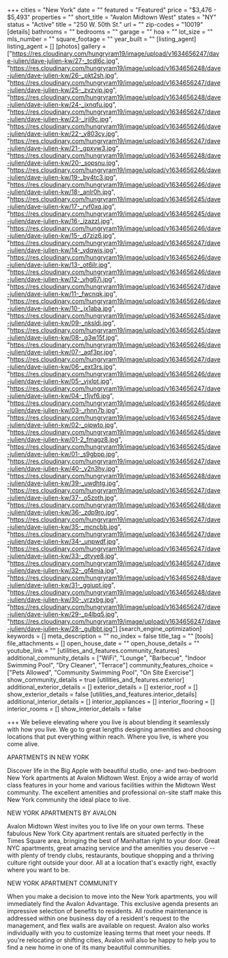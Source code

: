 +++
cities = "New York"
date = ""
featured = "Featured"
price = "$3,476 - $5,493"
properties = ""
short_title = "Avalon Midtown West"
states = "NY"
status = "Active"
title = "250 W. 50th St."
url = ""
zip-codes = "10019"
[details]
bathrooms = ""
bedrooms = ""
garage = ""
hoa = ""
lot_size = ""
mls_number = ""
square_footage = ""
year_built = ""
[listing_agent]
listing_agent = []
[photos]
gallery = ["https://res.cloudinary.com/hungryram19/image/upload/v1634656247/dave-julien/dave-julien-kw/27-_tcdl6c.jpg", "https://res.cloudinary.com/hungryram19/image/upload/v1634656248/dave-julien/dave-julien-kw/26-_pkt2sh.jpg", "https://res.cloudinary.com/hungryram19/image/upload/v1634656247/dave-julien/dave-julien-kw/25-_zvzvip.jpg", "https://res.cloudinary.com/hungryram19/image/upload/v1634656248/dave-julien/dave-julien-kw/24-_ixnqfu.jpg", "https://res.cloudinary.com/hungryram19/image/upload/v1634656247/dave-julien/dave-julien-kw/23-_irji9c.jpg", "https://res.cloudinary.com/hungryram19/image/upload/v1634656246/dave-julien/dave-julien-kw/22-_y803cy.jpg", "https://res.cloudinary.com/hungryram19/image/upload/v1634656247/dave-julien/dave-julien-kw/21-_gpxvw3.jpg", "https://res.cloudinary.com/hungryram19/image/upload/v1634656248/dave-julien/dave-julien-kw/20-_sopsnu.jpg", "https://res.cloudinary.com/hungryram19/image/upload/v1634656246/dave-julien/dave-julien-kw/19-_by4tc3.jpg", "https://res.cloudinary.com/hungryram19/image/upload/v1634656246/dave-julien/dave-julien-kw/18-_anlr0h.jpg", "https://res.cloudinary.com/hungryram19/image/upload/v1634656245/dave-julien/dave-julien-kw/17-_ryf0xq.jpg", "https://res.cloudinary.com/hungryram19/image/upload/v1634656245/dave-julien/dave-julien-kw/16-_izazzl.jpg", "https://res.cloudinary.com/hungryram19/image/upload/v1634656246/dave-julien/dave-julien-kw/15-_d7ziz6.jpg", "https://res.cloudinary.com/hungryram19/image/upload/v1634656247/dave-julien/dave-julien-kw/14-_ydqwis.jpg", "https://res.cloudinary.com/hungryram19/image/upload/v1634656246/dave-julien/dave-julien-kw/13-_ot6ilr.jpg", "https://res.cloudinary.com/hungryram19/image/upload/v1634656246/dave-julien/dave-julien-kw/12-_vhg67i.jpg", "https://res.cloudinary.com/hungryram19/image/upload/v1634656247/dave-julien/dave-julien-kw/11-_fwcnqk.jpg", "https://res.cloudinary.com/hungryram19/image/upload/v1634656246/dave-julien/dave-julien-kw/10-_jx1aba.jpg", "https://res.cloudinary.com/hungryram19/image/upload/v1634656245/dave-julien/dave-julien-kw/09-_nksldi.jpg", "https://res.cloudinary.com/hungryram19/image/upload/v1634656245/dave-julien/dave-julien-kw/08-_g3w15f.jpg", "https://res.cloudinary.com/hungryram19/image/upload/v1634656246/dave-julien/dave-julien-kw/07-_aqf3pr.jpg", "https://res.cloudinary.com/hungryram19/image/upload/v1634656247/dave-julien/dave-julien-kw/06-_ext3rs.jpg", "https://res.cloudinary.com/hungryram19/image/upload/v1634656246/dave-julien/dave-julien-kw/05-_vjxlpt.jpg", "https://res.cloudinary.com/hungryram19/image/upload/v1634656247/dave-julien/dave-julien-kw/04-_t1jvf6.jpg", "https://res.cloudinary.com/hungryram19/image/upload/v1634656246/dave-julien/dave-julien-kw/03-_rhnn7b.jpg", "https://res.cloudinary.com/hungryram19/image/upload/v1634656245/dave-julien/dave-julien-kw/02-_oipwto.jpg", "https://res.cloudinary.com/hungryram19/image/upload/v1634656245/dave-julien/dave-julien-kw/01-2_fmagz8.jpg", "https://res.cloudinary.com/hungryram19/image/upload/v1634656245/dave-julien/dave-julien-kw/01-_s9gbpp.jpg", "https://res.cloudinary.com/hungryram19/image/upload/v1634656247/dave-julien/dave-julien-kw/40-_y2n3hy.jpg", "https://res.cloudinary.com/hungryram19/image/upload/v1634656248/dave-julien/dave-julien-kw/39-_uwdhtg.jpg", "https://res.cloudinary.com/hungryram19/image/upload/v1634656247/dave-julien/dave-julien-kw/37-_o5zoth.jpg", "https://res.cloudinary.com/hungryram19/image/upload/v1634656248/dave-julien/dave-julien-kw/36-_zdp9ro.jpg", "https://res.cloudinary.com/hungryram19/image/upload/v1634656247/dave-julien/dave-julien-kw/35-_mcncbb.jpg", "https://res.cloudinary.com/hungryram19/image/upload/v1634656247/dave-julien/dave-julien-kw/34-_unpwdf.jpg", "https://res.cloudinary.com/hungryram19/image/upload/v1634656247/dave-julien/dave-julien-kw/33-_dtyye8.jpg", "https://res.cloudinary.com/hungryram19/image/upload/v1634656247/dave-julien/dave-julien-kw/32-_gf4mia.jpg", "https://res.cloudinary.com/hungryram19/image/upload/v1634656248/dave-julien/dave-julien-kw/31-_ggiupt.jpg", "https://res.cloudinary.com/hungryram19/image/upload/v1634656248/dave-julien/dave-julien-kw/30-_yrzxbg.jpg", "https://res.cloudinary.com/hungryram19/image/upload/v1634656247/dave-julien/dave-julien-kw/29-_p4lbq5.jpg", "https://res.cloudinary.com/hungryram19/image/upload/v1634656247/dave-julien/dave-julien-kw/28-_gulbbt.jpg"]
[search_engine_optimization]
keywords = []
meta_description = ""
no_index = false
title_tag = ""
[tools]
file_attachments = []
open_house_date = ""
open_house_details = ""
youtube_link = ""
[utilities_and_features.community_features]
additional_community_details = ["WiFi", "Lounge", "Barbecue", "Indoor Swimming Pool", "Dry Cleaner", "Terrace"]
community_features_choice = ["Pets Allowed", "Community Swimming Pool", "On Site Exercise"]
show_community_details = true
[utilities_and_features.exterior]
additional_exterior_details = []
exterior_details = []
exterior_roof = []
show_exterior_details = false
[utilities_and_features.interior_details]
additional_interior_details = []
interior_appliances = []
interior_flooring = []
interior_rooms = []
show_interior_details = false

+++
We believe elevating where you live is about blending it seamlessly with how you live. We go to great lengths designing amenities and choosing locations that put everything within reach. Where you live, is where you come alive.  
  
APARTMENTS IN NEW YORK  
  
Discover life in the Big Apple with beautiful studio, one- and two-bedroom New York apartments at Avalon Midtown West. Enjoy a wide array of world class features in your home and various facilities within the Midtown West community. The excellent amenities and professional on-site staff make this New York community the ideal place to live.  
  
NEW YORK APARTMENTS BY AVALON  
  
Avalon Midtown West invites you to live life on your own terms. These fabulous New York City apartment rentals are situated perfectly in the Times Square area, bringing the best of Manhattan right to your door. Great NYC apartments, great amazing service and the amenities you deserve -- with plenty of trendy clubs, restaurants, boutique shopping and a thriving culture right outside your door. All at a location that's exactly right, exactly where you want to be.  
  
NEW YORK APARTMENT COMMUNITY  
  
When you make a decision to move into the New York apartments, you will immediately find the Avalon Advantage. This exclusive agenda presents an impressive selection of benefits to residents. All routine maintenance is addressed within one business day of a resident's request to the management, and flex walls are available on request. Avalon also works individually with you to customize leasing terms that meet your needs. If you're relocating or shifting cities, Avalon will also be happy to help you to find a new home in one of its many beautiful communities.